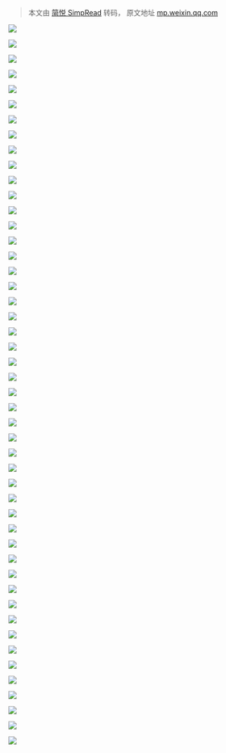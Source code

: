 > 本文由 [简悦 SimpRead](http://ksria.com/simpread/) 转码， 原文地址 [mp.weixin.qq.com](https://mp.weixin.qq.com/s?__biz=MzA3OTc0MzY1Mg==&mid=2247512685&idx=2&sn=030d6b8b5d2d24349f3fc06336880631&chksm=9fac2da6a8dba4b089c7ac11d66f2b6c4b0a3acce3ed760c2b6113fbf7d13ef99c4b80c34294&mpshare=1&scene=1&srcid=0724AaW1l0DrJ1zgLqYhgNp5&sharer_sharetime=1627116161933&sharer_shareid=7fece245937ac96f04f0fb8e1311fff1#rd)

![](https://mmbiz.qpic.cn/mmbiz_jpg/qaWuZTGK0vzhn4ADKVMo7uGBqYJAH3Eicw8riagib1jibW3B95iaptb5OS6UBF1icxibnHwn6LA4PBibHWhMHZmEfIFFPg/640?wx_fmt=jpeg)

![](https://mmbiz.qpic.cn/mmbiz_jpg/qaWuZTGK0vzhn4ADKVMo7uGBqYJAH3EicKniakJKgkWlXwibePaIzqfFItKUl5aRvuT9baLWaJ2vl2ZzBS2dHY8hA/640?wx_fmt=jpeg)

![](https://mmbiz.qpic.cn/mmbiz_jpg/qaWuZTGK0vzhn4ADKVMo7uGBqYJAH3EicIcARyAwRiaGUu0ic2ykAtncgbbeic4dvlFpo4JPemWAQ0UTn9ZDn6OnVg/640?wx_fmt=jpeg)

![](https://mmbiz.qpic.cn/mmbiz_jpg/qaWuZTGK0vzhn4ADKVMo7uGBqYJAH3EicaUsy9qSUjvxhuialHwvPDGqicgQPtVzvxYRupaOoZ5y59rwCnXQiaDyWQ/640?wx_fmt=jpeg)

![](https://mmbiz.qpic.cn/mmbiz_jpg/qaWuZTGK0vzhn4ADKVMo7uGBqYJAH3EicHZ8TYHHIYza1AcE5icJarkmVz3jdvMibmWUc8cWXcdmfNmzYafVNTlUg/640?wx_fmt=jpeg)

![](https://mmbiz.qpic.cn/mmbiz_jpg/qaWuZTGK0vzhn4ADKVMo7uGBqYJAH3EicsoUibCgAywxrB7xwgds5I5eop5lSbDelskfiaHMNJOwXDUiacUibiaiaSHOQ/640?wx_fmt=jpeg)

![](https://mmbiz.qpic.cn/mmbiz_jpg/qaWuZTGK0vzhn4ADKVMo7uGBqYJAH3EicbUJicJKvJibkMw7IumxrkPNibicHOV3CGQNcnOnmiccG0PXTialcCQia5c4Pg/640?wx_fmt=jpeg)

![](https://mmbiz.qpic.cn/mmbiz_jpg/qaWuZTGK0vzhn4ADKVMo7uGBqYJAH3EicA5ejkYA1S0TzGw4jIwUyqtZdbmapd501M07rHr8YTo1Os5Ovgxu7TA/640?wx_fmt=jpeg)

![](https://mmbiz.qpic.cn/mmbiz_png/DMP9YVibia1dQaUVC9k2jNEx5Rs5I0dahUK4UAhVR2VMz93GLbh0DK90A7th2Biat6wJmPbuXA2upEibGuyk05YdQg/640?wx_fmt=png)

![](https://mmbiz.qpic.cn/mmbiz_jpg/qaWuZTGK0vzhn4ADKVMo7uGBqYJAH3EictlLiaN2cSVKTtibfwNY5S6VMXziazU1yNiaLZGQxuiahkepe0dKYJh5oMxA/640?wx_fmt=jpeg)

![](https://mmbiz.qpic.cn/mmbiz_jpg/qaWuZTGK0vzhn4ADKVMo7uGBqYJAH3Eicmv39Oz89rHPCEmg6iavObMOrOcANtyEFDlaiaUAtoSmyDwST6lB2HGdw/640?wx_fmt=jpeg)

![](https://mmbiz.qpic.cn/mmbiz_jpg/qaWuZTGK0vzhn4ADKVMo7uGBqYJAH3EicMaBjCA9wnHpicFPyCoYicylNSsHsm03rOtO9vd7h6s4tyH5MO2sBibs8g/640?wx_fmt=jpeg)

![](https://mmbiz.qpic.cn/mmbiz_jpg/qaWuZTGK0vzhn4ADKVMo7uGBqYJAH3EicjOmiaE7lgoJ7HEricibYDDbFaXlw0FPfJyBeaKIvKJrG11UUC3tHNJenA/640?wx_fmt=jpeg)

![](https://mmbiz.qpic.cn/mmbiz_jpg/qaWuZTGK0vzhn4ADKVMo7uGBqYJAH3EicFIRsCfOzAVslEKlH85icEEyw6GAhqHooIdiaq67Eem5Lj17W2CJmBPBw/640?wx_fmt=jpeg)

![](https://mmbiz.qpic.cn/mmbiz_jpg/qaWuZTGK0vzhn4ADKVMo7uGBqYJAH3Eic2Rv8haxouqRribu4EJQRYp7eRUn3XToKqeG8yATrVD6c89zwxTJ2ffw/640?wx_fmt=jpeg)

![](https://mmbiz.qpic.cn/mmbiz_jpg/qaWuZTGK0vzhn4ADKVMo7uGBqYJAH3EicsGV4Ft19B5O1vJhJmSQfFu843xjrolbjBiaSFYHkiaZrJzJ3Jp5OveBA/640?wx_fmt=jpeg)

![](https://mmbiz.qpic.cn/mmbiz_jpg/qaWuZTGK0vzhn4ADKVMo7uGBqYJAH3EicMwpjoVlMMia5LSyPenLKia0U0FDH84soUOhW3jegLf0HOsMbrguR4ZKA/640?wx_fmt=jpeg)

![](https://mmbiz.qpic.cn/mmbiz_jpg/qaWuZTGK0vzhn4ADKVMo7uGBqYJAH3EicFXdCibmhaGr03AsBLdVibRjFMReth3Vrvqvuo98oEHB37kKyPabSGt2w/640?wx_fmt=jpeg)

![](https://mmbiz.qpic.cn/mmbiz_jpg/qaWuZTGK0vzhn4ADKVMo7uGBqYJAH3EicM9mibvLeNCIUicMxibwe6x4EWB54WricepBOpsAWupdINdmSAlDrmtt5BA/640?wx_fmt=jpeg)

![](https://mmbiz.qpic.cn/mmbiz_jpg/qaWuZTGK0vzhn4ADKVMo7uGBqYJAH3Eic9TibIqnsoYqJcvBiaiaHyYFqAicIJDNRsIvOP2icXskfXfpjU0SM0gqKliag/640?wx_fmt=jpeg)

![](https://mmbiz.qpic.cn/mmbiz_jpg/qaWuZTGK0vzhn4ADKVMo7uGBqYJAH3EiccuX7Yy1qS3Zb9Nn8Wic4IpP17pVhWibose811rXpoQ9hg8PuQshlcGVA/640?wx_fmt=jpeg)

![](https://mmbiz.qpic.cn/mmbiz_jpg/qaWuZTGK0vzhn4ADKVMo7uGBqYJAH3Eict1Yva1iaic1Ge1nTVkuVaGRSl96NreZYFMGw12Y6MQsn73LyPAEyuTvQ/640?wx_fmt=jpeg)

![](https://mmbiz.qpic.cn/mmbiz_jpg/qaWuZTGK0vzhn4ADKVMo7uGBqYJAH3Eic1rERBWqXxY0FiaC3icFab1wQvj4B6T5ZAtaqYT8MowlDV83HShLNia9Dw/640?wx_fmt=jpeg)

![](https://mmbiz.qpic.cn/mmbiz_jpg/qaWuZTGK0vzhn4ADKVMo7uGBqYJAH3EiciayGwHciaAVJZrDxdcbUMUscFRSTOQIQpz0FAJ60xOiceshicUor2cNIHg/640?wx_fmt=jpeg)

![](https://mmbiz.qpic.cn/mmbiz_jpg/qaWuZTGK0vzhn4ADKVMo7uGBqYJAH3EicRdKrzvPLpK3L1fq1eCicM2VvtVT8TMXD9oicBaqxGjg5iang7HUCmnL8Q/640?wx_fmt=jpeg)

![](https://mmbiz.qpic.cn/mmbiz_jpg/qaWuZTGK0vzhn4ADKVMo7uGBqYJAH3Eicic5EF54WtJg70DB6dll3p94OZiaM1hBRAia2MGjOVyOn82PiatBzG8ibTtw/640?wx_fmt=jpeg)

![](https://mmbiz.qpic.cn/mmbiz_jpg/qaWuZTGK0vzhn4ADKVMo7uGBqYJAH3Eic2OAico9AGeIGZ4Gic5heHhibHTJp7p63SFhTYehsZWicCyuULvte08ibicxQ/640?wx_fmt=jpeg)

![](https://mmbiz.qpic.cn/mmbiz_jpg/qaWuZTGK0vzhn4ADKVMo7uGBqYJAH3EicSiakAGn1ibLphcYOcX2Rkmes4sngjZ4ZPZ89Pmm1uyhK8l07IwEfMnVA/640?wx_fmt=jpeg)

![](https://mmbiz.qpic.cn/mmbiz_jpg/qaWuZTGK0vzhn4ADKVMo7uGBqYJAH3EicVy6vRuGFNq2N6B0UZrWYWj60ibCAWgNf5Lgibsn6lAbtiaMImWI6qeBAA/640?wx_fmt=jpeg)

![](https://mmbiz.qpic.cn/mmbiz_jpg/qaWuZTGK0vzhn4ADKVMo7uGBqYJAH3EicPBoib6AWCqOicz5EmdyJjXePdRgdMpt9Pnmte5Cn3yzV9fc552RBDStQ/640?wx_fmt=jpeg)

![](https://mmbiz.qpic.cn/mmbiz_jpg/qaWuZTGK0vzhn4ADKVMo7uGBqYJAH3Eicv8XWVZftJCvzjQ6tia7sllV9UbboRtpKkiaXhl54XKh1YHCUpRMy0S5A/640?wx_fmt=jpeg)

![](https://mmbiz.qpic.cn/mmbiz_jpg/qaWuZTGK0vzhn4ADKVMo7uGBqYJAH3EicdOiaZkm0VMiaEvOeXFlhUclZwJqHCngsTNUhM0WwXKvB9VORoUYq4ibbg/640?wx_fmt=jpeg)

![](https://mmbiz.qpic.cn/mmbiz_jpg/qaWuZTGK0vzhn4ADKVMo7uGBqYJAH3EicNYcQiagVibDe6mXuicAicQIx8Whb6nibUTrvdCwA3ibZh8WB3ZUM5rA1flyQ/640?wx_fmt=jpeg)

![](https://mmbiz.qpic.cn/mmbiz_jpg/qaWuZTGK0vzhn4ADKVMo7uGBqYJAH3EicqK4m2QD6NCAGicM7tMVdmDoCLsvI6mGMmuLapib1GpsarrWmnL06LQVg/640?wx_fmt=jpeg)

![](https://mmbiz.qpic.cn/mmbiz_jpg/qaWuZTGK0vzhn4ADKVMo7uGBqYJAH3EicSapgoI3HbEQMBMD0yicFoHRPVqRTgJ2GyHiaehZuntW8FMiamM6xUxGkA/640?wx_fmt=jpeg)

![](https://mmbiz.qpic.cn/mmbiz_jpg/qaWuZTGK0vzhn4ADKVMo7uGBqYJAH3EicVLPG9cG2E4WNNou7Gh5EJE9Wwtkick1DibwCF2DkD3bVYWbiamVHgRxtw/640?wx_fmt=jpeg)

![](https://mmbiz.qpic.cn/mmbiz_jpg/qaWuZTGK0vzhn4ADKVMo7uGBqYJAH3EiclI94TwBIO4D7EmiaicOXFV8zCqu0zjT74j77mE8iaTfcDdPHXB2hrdsEA/640?wx_fmt=jpeg)

![](https://mmbiz.qpic.cn/mmbiz_jpg/qaWuZTGK0vzhn4ADKVMo7uGBqYJAH3Eic28B3HPCCV226cqqyLYL4P4KwqU2laKWxGQKUHUnuXCPppib7VMUnYWg/640?wx_fmt=jpeg)

![](https://mmbiz.qpic.cn/mmbiz_jpg/qaWuZTGK0vzhn4ADKVMo7uGBqYJAH3EicsWPQaOukpY7IM4IAJBqjpOuzgOYLicAWToAhK9DicvCeHFwYJ228PoBQ/640?wx_fmt=jpeg)

![](https://mmbiz.qpic.cn/mmbiz_jpg/qaWuZTGK0vzhn4ADKVMo7uGBqYJAH3Eic7pia0V4DZItreX1WpuAQIDsBkHzu2Micw6LGSlmKx6tKiaJEbub1ZUcPg/640?wx_fmt=jpeg)

![](https://mmbiz.qpic.cn/mmbiz_jpg/qaWuZTGK0vzhn4ADKVMo7uGBqYJAH3Eic4iaj24YBTsP7Ip7dmVArjQNtntXp6bo3flnFDpuA7A8CXbU6pT6M3bQ/640?wx_fmt=jpeg)

![](https://mmbiz.qpic.cn/mmbiz_jpg/qaWuZTGK0vzhn4ADKVMo7uGBqYJAH3EicNLX65HzVgutOVXnOf474JmooOfo7GFicFlZtp3fWTYzXr0FZseybHlQ/640?wx_fmt=jpeg)

![](https://mmbiz.qpic.cn/mmbiz_jpg/qaWuZTGK0vzhn4ADKVMo7uGBqYJAH3EicuUlH3wItYEgAgVFysPDkc6VElUAskqb3Mic1u3gUicG2O9lNlXlYicjIQ/640?wx_fmt=jpeg)

![](https://mmbiz.qpic.cn/mmbiz_jpg/qaWuZTGK0vzhn4ADKVMo7uGBqYJAH3EicFq3Z4icsLAgnTugguU1IeaqsHGwoEyYPD6vJmJ8TrCBQRV8I6AkPAgg/640?wx_fmt=jpeg)

![](https://mmbiz.qpic.cn/mmbiz_jpg/qaWuZTGK0vzhn4ADKVMo7uGBqYJAH3EicarkrZFBtQLFGFoSlhxvICwsAXwgujFm0PEv0wnM3zz21sqLniaBNRTw/640?wx_fmt=jpeg)

![](https://mmbiz.qpic.cn/mmbiz_jpg/qaWuZTGK0vzhn4ADKVMo7uGBqYJAH3EicuJ6icEgTmWsl2Mdm7Re1FVnYetd1C8HK794f1EQv5N6ZqEWJbbmbV3w/640?wx_fmt=jpeg)

![](https://mmbiz.qpic.cn/mmbiz_jpg/qaWuZTGK0vzhn4ADKVMo7uGBqYJAH3EicDncl3qpwus0VITf0YeuB07DkMdwygRViaibptX4bZ8otrTOVWNpvZDAw/640?wx_fmt=jpeg)

![](https://mmbiz.qpic.cn/mmbiz_png/DMP9YVibia1dQaUVC9k2jNEx5Rs5I0dahUVrcibQMnjfcN7W2a6WRpRibmGiaGttoaIzrR8qWjN2PEMNexrxzXhQ7Sg/640?wx_fmt=png)